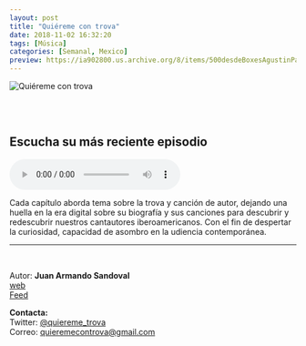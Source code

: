 ```yaml
---
layout: post
title: "Quiéreme con trova"
date: 2018-11-02 16:32:20
tags: [Música]
categories: [Semanal, Mexico]
preview: https://ia902800.us.archive.org/8/items/500desdeBoxesAgustinPalmeiro/300Quieremecontrova-JuanArmandoSandoval.png
---
```


![Quiéreme con trova](https://ia902800.us.archive.org/8/items/500desdeBoxesAgustinPalmeiro/500Quieremecontrova-JuanArmandoSandoval.png)

<br/>
<br/>

## Escucha su más reciente episodio  

<!--reproductor-feed=https://itunes.apple.com/mx/podcast/qui%C3%A9reme-con-trova-podcast/id642292630?mt=2-->
<!--reproductor-start-->
<audio id="audio" preload="auto" controls="" src=""></audio>
<!--reproductor-end-->

Cada capítulo aborda tema sobre la trova y canción de autor, dejando una huella en la era digital sobre su biografía y sus canciones para descubrir y redescubrir nuestros cantautores iberoamericanos.
Con el fin de despertar la curiosidad, capacidad de asombro en la udiencia contemporánea.

_ _ _

<br>

Autor: **Juan Armando Sandoval**  
[web](https://quieremecontrova.wordpress.com)  
[Feed](https://itunes.apple.com/mx/podcast/qui%C3%A9reme-con-trova-podcast/id642292630?mt=2)  


**Contacta:**  
Twitter: [@quiereme_trova](https://twitter.com/quiereme_trova)  
Correo: [quieremecontrova@gmail.com](mailto:quieremecontrova@gmail.com)  

